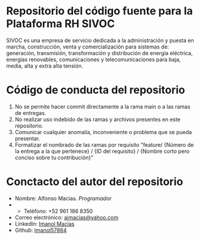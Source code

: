 # Repositorio del código fuente para la Plataforma RH SIVOC
SIVOC es una empresa de servicio dedicada a la administración y puesta en marcha, construcción, venta y comercialización para sistemas de: generación, transmisión, transformación y distribución de energía eléctrica, energías renovables, comunicaciones y telecomunicaciones para baja, media, alta y extra alta tensión.

# Código de conducta del repositorio
1. No se permite hacer commit directamente a la rama main o a las ramas de entregas.
2. No realizar uso indebido de las ramas y archivos presentes en este repositorio.
3. Comunicar cualquier anomalía, inconveniente o problema que se pueda presentar.
4. Formatizar el nombrado de las ramas por requisito "feature/ {Número de la entrega a la que pertenece} / {ID del requisito} / {Nombre corto pero conciso sobre tu contribución}"

# Conctacto del autor del repositorio
- Nombre: Alfonso Macias. *Programador*
- - Teléfono: +52 961 186 8350
- Correo electrónico: aimacias@yahoo.com
- LinkedIn: [Imanol Macias](https://www.linkedin.com/in/imanol-macias/)
- Github: [Imanol57864](https://github.com/Imanol57864)

